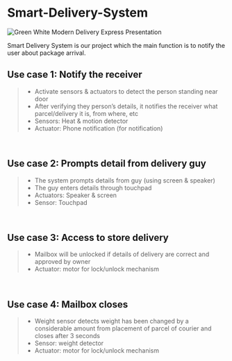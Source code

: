 # Smart-Delivery-System
![Green White Modern Delivery Express Presentation](https://user-images.githubusercontent.com/74280845/212630553-aa0673a4-061b-4a47-a937-f2a65b26bb34.png)

Smart Delivery System is our project which the main function is to notify the user about package arrival. 

 
## Use case 1: Notify the receiver
> - Activate sensors & actuators to detect the person standing near door
> - After verifying they person’s details, it notifies the receiver what parcel/delivery it is, from where, etc
> - Sensors: Heat & motion detector
> - Actuator: Phone notification (for notification)

<br>

## Use case 2: Prompts detail from delivery guy
> - The system prompts details from guy (using screen & speaker)
> - The guy enters details through touchpad
> - Actuators: Speaker & screen
> - Sensor: Touchpad

<br>

## Use case 3: Access to store delivery
> - Mailbox will be unlocked if details of delivery are correct and approved by owner
> - Actuator: motor for lock/unlock mechanism

<br>

## Use case 4: Mailbox closes
> - Weight sensor detects weight has been changed by a considerable amount from placement of parcel of courier and closes after 3 seconds
> - Sensor: weight detector
> - Actuator: motor for lock/unlock mechanism
